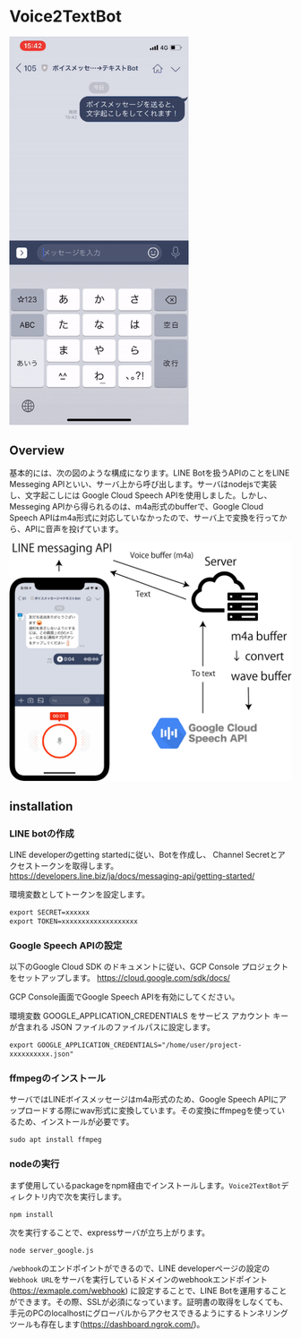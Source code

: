 # Voice2TextBot

<img src="https://raw.githubusercontent.com/tommy19970714/Voice2TextBot/master/docs/example.gif" width="320px">

## Overview

基本的には、次の図のような構成になります。LINE Botを扱うAPIのことをLINE Messeging APIといい、サーバ上から呼び出します。サーバはnodejsで実装し、文字起こしには Google Cloud Speech APIを使用しました。しかし、Messeging APIから得られるのは、m4a形式のbufferで、Google Cloud Speech APIはm4a形式に対応していなかったので、サーバ上で変換を行ってから、APIに音声を投げています。

![overview](https://raw.githubusercontent.com/tommy19970714/Voice2TextBot/master/docs/overview.png)

## installation

### LINE botの作成
LINE developerのgetting startedに従い、Botを作成し、 Channel Secretとアクセストークンを取得します。
https://developers.line.biz/ja/docs/messaging-api/getting-started/

環境変数としてトークンを設定します。

```
export SECRET=xxxxxx
export TOKEN=xxxxxxxxxxxxxxxxxxx
```

### Google Speech APIの設定
以下のGoogle Cloud SDK のドキュメントに従い、GCP Console プロジェクトをセットアップします。
https://cloud.google.com/sdk/docs/

GCP Console画面でGoogle Speech APIを有効にしてください。

環境変数 GOOGLE_APPLICATION_CREDENTIALS をサービス アカウント キーが含まれる JSON ファイルのファイルパスに設定します。

```
export GOOGLE_APPLICATION_CREDENTIALS="/home/user/project-xxxxxxxxxx.json"
```


### ffmpegのインストール

サーバではLINEボイスメッセージはm4a形式のため、Google Speech APIにアップロードする際にwav形式に変換しています。その変換にffmpegを使っているため、インストールが必要です。

```
sudo apt install ffmpeg
```

### nodeの実行

まず使用しているpackageをnpm経由でインストールします。`Voice2TextBot`ディレクトリ内で次を実行します。

```
npm install
```

次を実行することで、expressサーバが立ち上がります。

```
node server_google.js
```

`/webhook`のエンドポイントができるので、LINE developerページの設定の`Webhook URL`をサーバを実行しているドメインのwebhookエンドポイント(https://exmaple.com/webhook) に設定することで、LINE Botを運用することができます。その際、SSLが必須になっています。証明書の取得をしなくても、手元のPCのlocalhostにグローバルからアクセスできるようにするトンネリングツールも存在します(https://dashboard.ngrok.com/)。
